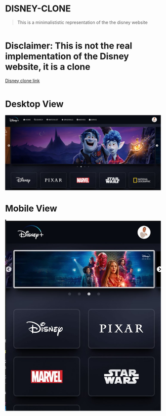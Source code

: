 



# DISNEY-CLONE

>This is a minimalististic representation of the the disney website

<div style="margin-top:50px;"></div>

# Disclaimer: This is not the real implementation of the Disney website, it is a clone

[Disney clone link](https://clone-disney-5533e.web.app "Disney clone") 

<div style="margin-top:50px;"></div>

# Desktop View
![Desktop mode](public/images/dDisney-desktop.jpg)

<div style="margin-top:20px;"></div>

# Mobile View
![Desktop mode](public/images/dDisney-mobile.jpg)


